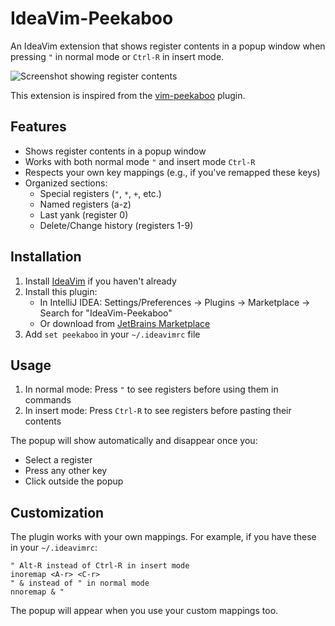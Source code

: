<!-- Plugin description -->
# IdeaVim-Peekaboo

An IdeaVim extension that shows register contents in a popup window when
pressing `"` in normal mode or `Ctrl-R` in insert mode.

![Screenshot showing register contents](screenshot.png)

This extension is inspired from the [vim-peekaboo](https://github.com/junegunn/vim-peekaboo) plugin.

## Features

- Shows register contents in a popup window
- Works with both normal mode `"` and insert mode `Ctrl-R`
- Respects your own key mappings (e.g., if you've remapped these keys)
- Organized sections:
    - Special registers (`"`, `*`, `+`, etc.)
    - Named registers (a-z)
    - Last yank (register 0)
    - Delete/Change history (registers 1-9)

## Installation

1. Install [IdeaVim](https://plugins.jetbrains.com/plugin/164-ideavim) if you
   haven't already
2. Install this plugin:
    - In IntelliJ IDEA: Settings/Preferences → Plugins → Marketplace → Search
      for "IdeaVim-Peekaboo"
    - Or download
      from [JetBrains Marketplace](https://plugins.jetbrains.com/plugin/YOUR_PLUGIN_ID)
3. Add `set peekaboo` in your `~/.ideavimrc` file

## Usage

1. In normal mode: Press `"` to see registers before using them in commands
2. In insert mode: Press `Ctrl-R` to see registers before pasting their contents

The popup will show automatically and disappear once you:

- Select a register
- Press any other key
- Click outside the popup

## Customization

The plugin works with your own mappings. For example, if you have these in
your `~/.ideavimrc`:

```vim
" Alt-R instead of Ctrl-R in insert mode
inoremap <A-r> <C-r>
" & instead of " in normal mode
nnoremap & "
```

The popup will appear when you use your custom mappings too.
<!-- Plugin description end -->